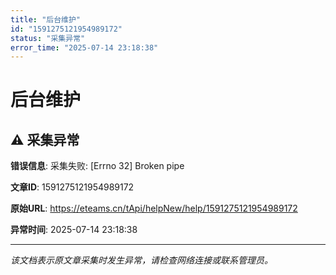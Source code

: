 ```yaml
---
title: "后台维护"
id: "1591275121954989172"
status: "采集异常"
error_time: "2025-07-14 23:18:38"
---
```


# 后台维护

## ⚠️ 采集异常

**错误信息**: 采集失败: [Errno 32] Broken pipe

**文章ID**: 1591275121954989172

**原始URL**: https://eteams.cn/tApi/helpNew/help/1591275121954989172

**异常时间**: 2025-07-14 23:18:38

---

*该文档表示原文章采集时发生异常，请检查网络连接或联系管理员。*
